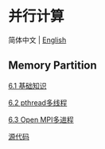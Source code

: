 # 并行计算

简体中文 | [English](./README.md)

## Memory Partition

[6.1 基础知识](./Chinese/6.1_基础知识.md)

[6.2 pthread多线程](./Chinese/6.2_pthread.md)

[6.3 Open MPI多进程](./Chinese/6.3_openmpi.md)

[源代码](./Code)
